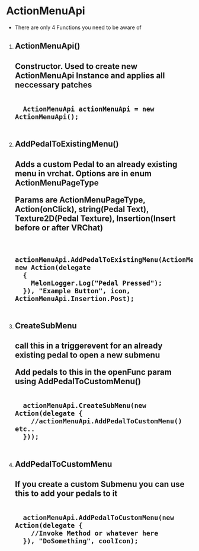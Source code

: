 # ActionMenuApi
- There are only 4 Functions you need to be aware of
<ol>
<li><h2>ActionMenuApi()<h2>
  <p>
    Constructor. Used to create new ActionMenuApi Instance and applies all neccessary patches 
  </p>
  <pre><code class='language-cs'>
  ActionMenuApi actionMenuApi = new ActionMenuApi();
  </code></pre>
  </li>
<li><h2>AddPedalToExistingMenu()<h2>
  <p>
    Adds a custom Pedal to an already existing menu in vrchat. Options are in enum ActionMenuPageType
  </p>
  <p>
    Params are ActionMenuPageType, Action(onClick), string(Pedal Text), Texture2D(Pedal Texture), Insertion(Insert before or after VRChat)
  </p>
  <pre><code class='language-cs'>
  actionMenuApi.AddPedalToExistingMenu(ActionMenuApi.ActionMenuPageType.Options, new Action(delegate
  {
    MelonLogger.Log("Pedal Pressed");                  
  }), "Example Button", icon, ActionMenuApi.Insertion.Post);
  </code></pre>
  </li>
<li><h2>CreateSubMenu<h2><p>
    call this in a triggerevent for an already existing pedal to open a new submenu
  </p>
  <p>
    Add pedals to this in the openFunc param using AddPedalToCustomMenu()
  </p>
  <pre><code class='language-cs'>
  actionMenuApi.CreateSubMenu(new Action(delegate {
    //actionMenuApi.AddPedalToCustomMenu() etc..
  }));
  </code></pre>
  </li>
<li><h2>AddPedalToCustomMenu<h2><p>
    If you create a custom Submenu you can use this to add your pedals to it
  </p>
  <pre><code class='language-cs'>
  actionMenuApi.AddPedalToCustomMenu(new Action(delegate {
    //Invoke Method or whatever here
  }), "DoSomething", coolIcon);
  </code></pre></li>
</ol>
